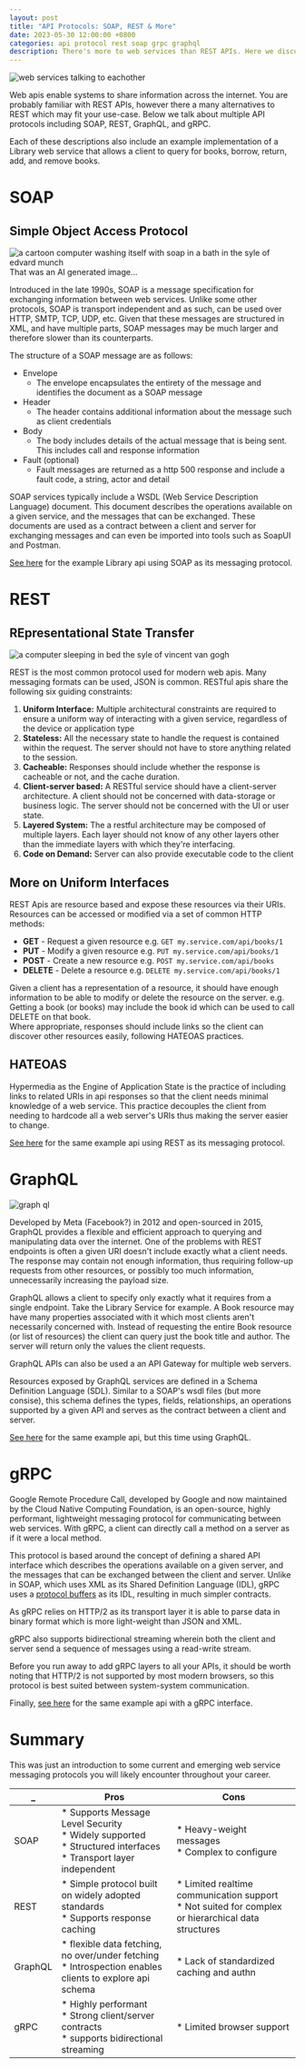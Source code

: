 ```yaml
---
layout: post
title: "API Protocols: SOAP, REST & More"
date: 2023-05-30 12:00:00 +0800
categories: api protocol rest soap grpc graphql
description: There's more to web services than REST APIs. Here we discuss some alternatives and weigh up their strengths and weaknesses. An example api is provided for each protocol.
---
```


![web services talking to eachother](/assets/2023-05-21-api-protocols/web.PNG)

Web apis enable systems to share information across the internet. You are probably familiar with REST APIs, however there a many alternatives to REST which may fit your use-case. Below we talk about multiple API protocols including SOAP, REST, GraphQL, and gRPC.

Each of these descriptions also include an example implementation of a Library web service that allows a client to query for books, borrow, return, add, and remove books.

# SOAP
## Simple Object Access Protocol

![a cartoon computer washing itself with soap in a bath in the syle of edvard munch](/assets/2023-05-21-api-protocols/soap-api.PNG)
That was an AI generated image...

Introduced in the late 1990s, SOAP is a message specification for exchanging information between web services. Unlike some other protocols, SOAP is transport independent and as such, can be used over HTTP, SMTP, TCP, UDP, etc.
Given that these messages are structured in XML, and have multiple parts, SOAP messages may be much larger and therefore slower than its counterparts.

The structure of a SOAP message are as follows: 

* Envelope
    * The envelope encapsulates the entirety of the message and identifies the document as a SOAP message
* Header
    * The header contains additional information about the message such as client credentials
* Body
    * The body includes details of the actual message that is being sent. This includes call and response information
* Fault (optional)
    * Fault messages are returned as a http 500 response and include a fault code, a string, actor and detail



SOAP services typically include a WSDL (Web Service Description Language) document.
This document describes the operations available on a given service, and the messages that can be exchanged. These documents are used as a contract between a client and server for exchanging messages and can even be imported into tools such as SoapUI and Postman.

[See here](https://codesandbox.io/p/sandbox/2023-05-21-soap-api-example-yrov40) for the example Library api using SOAP as its messaging protocol.

# REST
## REpresentational State Transfer 
![a computer sleeping in bed the syle of vincent van gogh](/assets/2023-05-21-api-protocols/rest-api.PNG)  

REST is the most common protocol used for modern web apis. Many messaging formats can be used, JSON is common.
RESTful apis share the following six guiding constraints:

1. **Uniform Interface:** Multiple architectural constraints are required to ensure a uniform way of interacting with a given service, regardless of the device or application type
2. **Stateless:** All the necessary state to handle the request is contained within the request. The server should not have to store anything related to the session.
3. **Cacheable:** Responses should include whether the response is cacheable or not, and the cache duration.
4. **Client-server based:** A RESTful service should have a client-server architecture. A client should not be concerned with data-storage or business logic. The server should not be concerned with the UI or user state.
5. **Layered System:** The a restful architecture may be composed of multiple layers. Each layer should not know of any other layers other than the immediate layers with which they're interfacing.
6. **Code on Demand:** Server can also provide executable code to the client

## More on Uniform Interfaces
REST Apis are resource based and expose these resources via their URIs. Resources can be accessed or modified via a set of common HTTP methods: 
* **GET** - Request a given resource e.g. `GET my.service.com/api/books/1`
* **PUT** - Modify a given resource e.g. `PUT my.service.com/api/books/1`
* **POST** - Create a new resource e.g. `POST my.service.com/api/books`
* **DELETE** - Delete a resource e.g. `DELETE my.service.com/api/books/1`

Given a client has a representation of a resource, it should have enough information to be able to modify or delete the resource on the server. e.g. Getting a book (or books) may include the book id which can be used to call DELETE on that book.  
Where appropriate, responses should include links so the client can discover other resources easily, following HATEOAS practices.

## HATEOAS
Hypermedia as the Engine of Application State is the practice of including links to related URIs in api responses so that the client needs minimal knowledge of a web service. This practice decouples the client from needing to hardcode all a web server's URIs thus making the server easier to change.

[See here](https://codesandbox.io/p/sandbox/2023-05-27-rest-api-example-m2btd0) for the same example api using REST as its messaging protocol.

# GraphQL

![graph ql](/assets/2023-05-21-api-protocols/graphql.PNG)

Developed by Meta (Facebook?) in 2012 and open-sourced in 2015, GraphQL provides a flexible and efficient approach to querying and manipulating data over the internet.
One of the problems with REST endpoints is often a given URI doesn't include exactly what a client needs. The response may contain not enough information, thus requiring follow-up requests from other resources, or possibly too much information, unnecessarily increasing the payload size.

GraphQL allows a client to specify only exactly what it requires from a single endpoint. Take the Library Service for example. A Book resource may have many properties associated with it which most clients aren't necessarily concerned with. Instead of requesting the entire Book resource (or list of resources) the client can query just the book title and author. The server will return only the values the client requests.

GraphQL APIs can also be used a an API Gateway for multiple web servers.

Resources exposed by GraphQL services are defined in a Schema Definition Language (SDL). Similar to a SOAP's wsdl files (but more consise), this schema defines the types, fields, relationships, an operations supported by a given API and serves as the contract between a client and server.

[See here](https://codesandbox.io/p/sandbox/2023-05-27-graphql-api-example-1dw1fk) for the same example api, but this time using GraphQL.

# gRPC

Google Remote Procedure Call, developed by Google and now maintained by the Cloud Native Computing Foundation, is an open-source, highly performant, lightweight messaging protocol for communicating between web services. With gRPC, a client can directly call a method on a server as if it were a local method. 

This protocol is based around the concept of defining a shared API interface which describes the operations available on a given server, and the messages that can be exchanged between the client and server. Unlike in SOAP, which uses XML as its Shared Definition Language (IDL), gRPC uses a [protocol buffers](https://protobuf.dev/) as its IDL, resulting in much simpler contracts.

As gRPC relies on HTTP/2 as its transport layer it is able to parse data in binary format which is more light-weight than JSON and XML.

gRPC also supports bidirectional streaming wherein both the client and server send a sequence of messages using a read-write stream.

Before you run away to add gRPC layers to all your APIs, it should be worth noting that HTTP/2 is not supported by most modern browsers, so this protocol is best suited between system-system communication.

Finally, [see here](https://codesandbox.io/p/sandbox/2023-05-27-grpc-example-dbmwpc) for the same example api with a gRPC interface.

# Summary

This was just an introduction to some current and emerging web service messaging protocols you will likely encounter throughout your career. 

 _ | Pros | Cons
---|---|---
SOAP | * Supports Message Level Security<br/>* Widely supported <br/>* Structured interfaces * Transport layer independent <br /> | * Heavy-weight messages <br />* Complex to configure
REST | * Simple protocol built on widely adopted standards <br />* Supports response caching <br /> | * Limited realtime communication support <br />* Not suited for complex or hierarchical data structures
GraphQL |* flexible data fetching, no over/under fetching<br />* Introspection enables clients to explore api schema | * Lack of standardized caching and authn
gRPC |* Highly performant <br />* Strong client/server contracts <br />* supports bidirectional streaming | * Limited browser support
